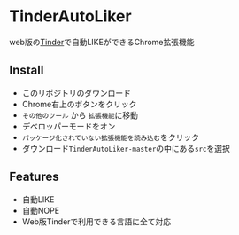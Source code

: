 # TinderAutoLiker

web版の[Tinder](https://tinder.com/ "Tinder")で自動LIKEができるChrome拡張機能

## Install

* このリポジトリのダウンロード
* Chrome右上のボタンをクリック
* `その他のツール` から `拡張機能`に移動
* デベロッパーモードをオン
* `パッケージ化されていない拡張機能を読み込む`をクリック
* ダウンロード`TinderAutoLiker-master`の中にある`src`を選択

## Features
 * 自動LIKE 
 * 自動NOPE
 * Web版Tinderで利用できる言語に全て対応